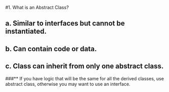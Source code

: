 ﻿
#1. What is an Abstract Class?

##    a. Similar to interfaces but cannot be instantiated.
##    b. Can contain code or data.
##    c. Class can inherit from only one abstract class.

###** If you have logic that will be the same for all the derived classes, use abstract class, otherwise you may want to use an interface.